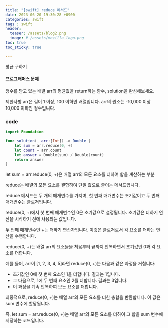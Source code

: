 ```yaml
---
title: "[swift] reduce 메서드"
date: 2023-06-20 19:30:28 +0900
categories: swift
tags : swift
header:
  teaser: /assets/blog2.png
  image: # /assets/mozilla_logo.png 
toc: true  
toc_sticky: true 

---
```


평균 구하기

#### 프로그래머스 문제

정수를 담고 있는 배열 arr의 평균값을 return하는 함수, solution을 완성해보세요.

제한사항
arr은 길이 1 이상, 100 이하인 배열입니다.
arr의 원소는 -10,000 이상 10,000 이하인 정수입니다.



### code

```swift
import Foundation

func solution(_ arr:[Int]) -> Double {
    let sum = arr.reduce(0, +)
    let count = arr.count
    let answer = Double(sum) / Double(count)
    return answer
}

```
let sum = arr.reduce(0, +)은 배열 arr의 모든 요소를 더하여 합을 계산하는 부분

reduce는 배열의 모든 요소를 결합하여 단일 값으로 줄이는 메서드입니다.

reduce 메서드는 두 개의 매개변수를 가지며, 첫 번째 매개변수는 초기값이고 두 번째 매개변수는 클로저입니다.

reduce(0, +)에서 첫 번째 매개변수인 0은 초기값으로 설정됩니다. 초기값은 더하기 연산을 시작하기 전에 사용되는 값입니다.

두 번째 매개변수인 +는 더하기 연산자입니다. 이것은 클로저로서 각 요소를 더하는 연산을 수행합니다.

reduce(0, +)는 배열 arr의 요소들을 처음부터 끝까지 반복하면서 초기값인 0과 각 요소를 더합니다.

예를 들어, arr이 [1, 2, 3, 4, 5]라면 reduce(0, +)는 다음과 같은 과정을 거칩니다:
- 초기값인 0에 첫 번째 요소인 1을 더합니다. 결과는 1입니다.
- 그 다음으로, 1에 두 번째 요소인 2를 더합니다. 결과는 3입니다.
- 이 과정을 계속 반복하여 모든 요소를 더합니다.

최종적으로, reduce(0, +)는 배열 arr의 모든 요소를 더한 총합을 반환합니다. 이 값은 sum 변수에 할당됩니다.

즉, let sum = arr.reduce(0, +)는 배열 arr의 모든 요소를 더하여 그 합을 sum 변수에 저장하는 코드입니다.

